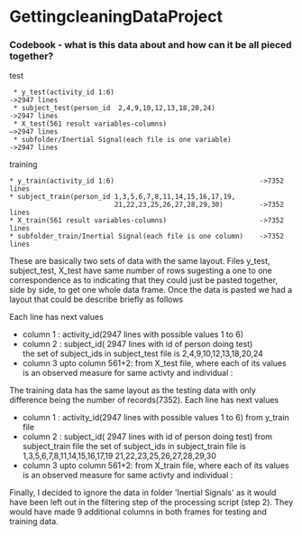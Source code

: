# GettingcleaningDataProject
### Codebook - what is this data about and how can it be all pieced together?

test	

     * y_test(activity_id 1:6)                                                    ->2947 lines	
     * subject_test(person_id  2,4,9,10,12,13,18,20,24)                           ->2947 lines	
     * X_test(561 result variables-columns)                                       –>2947 lines	
     * subfolder/Inertial Signal(each file is one variable)                       ->2947 lines

training

    * y_train(activity_id 1:6)                                    ->7352 lines	
    * subject_train(person_id 1,3,5,6,7,8,11,14,15,16,17,19,
                              21,22,23,25,26,27,28,29,30)         ->7352 lines	
    * X_train(561 result variables-columns)                       ->7352 lines
    * subfolder_train/Inertial Signal(each file is one column)    ->7352 lines

These are basically two sets of data with the same layout.  Files y_test, subject_test, X_test have
same number of rows sugesting a one to one correspondence as to indicating that they could just
be pasted together, side by side, to get one whole data frame. Once the data is pasted we had a layout that 
could be describe briefly as follows

Each line has next values

* column 1                  : activity_id(2947 lines with possible values 1 to 6)  
* column 2                  : subject_id( 2947 lines with id of person doing test)  
                           the set of subject_ids in subject_test file is 2,4,9,10,12,13,18,20,24
* column 3 upto column 561+2: from X_test file, where each of its values is an observed measure for same activty and individual  :

The training data has the same layout as the testing data with only difference being the number of records(7352).
Each line has next values

* column 1                  : activity_id(2947 lines with possible values 1 to 6)  from y_train file
* column 2                  : subject_id( 2947 lines with id of person doing test) from subject_train file 
                        the set of subject_ids in subject_train file is 1,3,5,6,7,8,11,14,15,16,17,19
                                                                             21,22,23,25,26,27,28,29,30  
* column 3 upto column 561+2: from X_train file, where each of its values is an observed measure for same activty and individual  :

Finally, I decided to ignore the data in folder 'Inertial Signals' as it would have been left out in the filtering step of the processing script (step 2). They would have made 9 additional columns in both frames for testing and training data.



